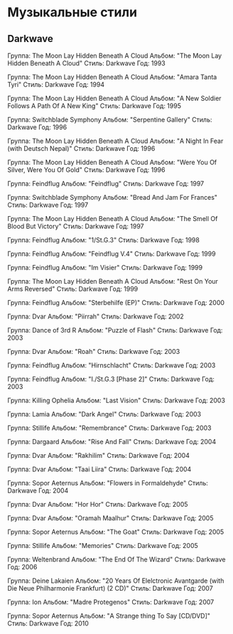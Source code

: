 # Музыкальные стили

## Darkwave

Группа: The Moon Lay Hidden Beneath A Cloud
Альбом: "The Moon Lay Hidden Beneath A Cloud"
Стиль: Darkwave
Год: 1993

Группа: The Moon Lay Hidden Beneath A Cloud
Альбом: "Amara Tanta Tyri"
Стиль: Darkwave
Год: 1994

Группа: The Moon Lay Hidden Beneath A Cloud
Альбом: "A New Soldier Follows A Path Of A New King"
Стиль: Darkwave
Год: 1995

Группа: Switchblade Symphony
Альбом: "Serpentine Gallery"
Стиль: Darkwave
Год: 1996

Группа: The Moon Lay Hidden Beneath A Cloud
Альбом: "A Night In Fear (with Deutsch Nepal)"
Стиль: Darkwave
Год: 1996

Группа: The Moon Lay Hidden Beneath A Cloud
Альбом: "Were You Of Silver, Were You Of Gold"
Стиль: Darkwave
Год: 1996

Группа: Feindflug
Альбом: "Feindflug"
Стиль: Darkwave
Год: 1997

Группа: Switchblade Symphony
Альбом: "Bread And Jam For Frances"
Стиль: Darkwave
Год: 1997

Группа: The Moon Lay Hidden Beneath A Cloud
Альбом: "The Smell Of Blood But Victory"
Стиль: Darkwave
Год: 1997

Группа: Feindflug
Альбом: "1/St.G.3"
Стиль: Darkwave
Год: 1998

Группа: Feindflug
Альбом: "Feindflug V.4"
Стиль: Darkwave
Год: 1999

Группа: Feindflug
Альбом: "Im Visier"
Стиль: Darkwave
Год: 1999

Группа: The Moon Lay Hidden Beneath A Cloud
Альбом: "Rest On Your Arms Reversed"
Стиль: Darkwave
Год: 1999

Группа: Feindflug
Альбом: "Sterbehilfe (EP)"
Стиль: Darkwave
Год: 2000

Группа: Dvar
Альбом: "Piirrah"
Стиль: Darkwave
Год: 2002

Группа: Dance of 3rd R
Альбом: "Puzzle of Flash"
Стиль: Darkwave
Год: 2003

Группа: Dvar
Альбом: "Roah"
Стиль: Darkwave
Год: 2003

Группа: Feindflug
Альбом: "Hirnschlacht"
Стиль: Darkwave
Год: 2003

Группа: Feindflug
Альбом: "I./St.G.3 [Phase 2]"
Стиль: Darkwave
Год: 2003

Группа: Killing Ophelia
Альбом: "Last Vision"
Стиль: Darkwave
Год: 2003

Группа: Lamia
Альбом: "Dark Angel"
Стиль: Darkwave
Год: 2003

Группа: Stillife
Альбом: "Remembrance"
Стиль: Darkwave
Год: 2003

Группа: Dargaard
Альбом: "Rise And Fall"
Стиль: Darkwave
Год: 2004

Группа: Dvar
Альбом: "Rakhilim"
Стиль: Darkwave
Год: 2004

Группа: Dvar
Альбом: "Taai Liira"
Стиль: Darkwave
Год: 2004

Группа: Sopor Aeternus
Альбом: "Flowers in Formaldehyde"
Стиль: Darkwave
Год: 2004

Группа: Dvar
Альбом: "Hor Hor"
Стиль: Darkwave
Год: 2005

Группа: Dvar
Альбом: "Oramah Maalhur"
Стиль: Darkwave
Год: 2005

Группа: Sopor Aeternus
Альбом: "The Goat"
Стиль: Darkwave
Год: 2005

Группа: Stillife
Альбом: "Memories"
Стиль: Darkwave
Год: 2005

Группа: Weltenbrand
Альбом: "The End Of The Wizard"
Стиль: Darkwave
Год: 2006

Группа: Deine Lakaien
Альбом: "20 Years Of Elelctronic Avantgarde (with Die Neue Philharmonie Frankfurt) (2 CD)"
Стиль: Darkwave
Год: 2007

Группа: Ion
Альбом: "Madre Protegenos"
Стиль: Darkwave
Год: 2007

Группа: Sopor Aeternus
Альбом: "A Strange thing To Say [CD/DVD]"
Стиль: Darkwave
Год: 2010

